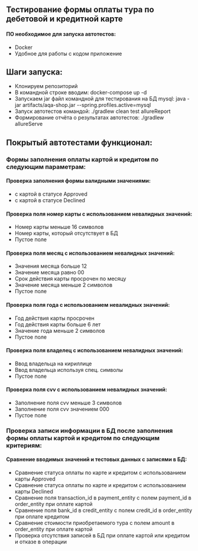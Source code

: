 ## Тестирование формы оплаты тура по дебетовой и кредитной карте
#### ПО необходимое для запуска автотестов:
* Docker
* Удобное для работы с кодом приложение

## Шаги запуска:
* Клонируем репозиторий
* В командной строке вводим: docker-compose up -d
* Запускаем jar файл командной для тестирования на БД mysql: java -jar artifacts/aqa-shop.jar --spring.profiles.active=mysql
* Запуск автотестов командой: ./gradlew clean test allureReport   
* Формирование отчёта о результатах автотестов: ./gradlew allureServe   

## Покрытый автотестами функционал:
### Формы заполнения оплаты картой и кредитом по следующим параметрам:
#### Проверка заполнения формы валидными значениями:
* с картой в статусе Approved 
* с картой в статусе Declined
#### Проверка поля номер карты с использованием невалидных значений:
* Номер карты меньше 16 символов
* Номер карты, который отсутствует в БД
* Пустое поле 
#### Проверка поля месяц с использованием невалидных значений:
* Значения месяца больше 12
* Значение месяца равно 00
* Срок действия карты просрочен по месяцу
* Значение месяца меньше 2 символов
* Пустое поле
#### Проверка поля года с использованием невалидных значений:
* Год действия карты просрочен
* Год действия карты больше 6 лет
* Значение года меньше 2 символов
* Пустое поле
#### Проверка поля владелец с использованием невалидных значений:
* Ввод владельца на кириллице
* Ввод владельца используя спец. символы
* Пустое поле
#### Проверка поля cvv с использованием невалидных значений:
* Заполнение  поля cvv меньше 3 символов
* Заполнение поля cvv значением 000
* Пустое поле
### Проверка записи информации в БД после заполнения формы оплаты картой и кредитом по следующим критериям:
#### Сравнение вводимых значений и тестовых данных с записями в БД:
* Сравнение статуса оплаты по карте и кредитом с использованием карты Approved
* Сравнение статуса оплаты по карте и кредитом с использованием карты Declined
* Сравнение поля transaction_id в payment_entity с полем payment_id в order_entity при оплате картой
* Сравнение поля bank_id в credit_entity с полем credit_id в order_entity при оплате кредитом
* Сравнение стоимости приобретаемого тура с полем amount в order_entity при оплате картой
* Проверка отсутствия записей в БД при оплате картой или кредитом и отказе в операции